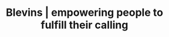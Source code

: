 ---
title: "Blevins | empowering people to fulfill their calling"
image: /img/home-jumbotron.jpg
banner:
    heading: The Blevins Family
    text: "Empowering people<br>to fulfill their calling."
section_1:
    heading: Blevins Ministry Video
    text: "We hope you enjoy this video we made that gives you a quick overview<br>of our work and lives here with YWAM in Colorado Springs, CO."
section_2:
    spotlight1:
        heading: About Us
        image: img/about-us.png
        text: "We, Rodney and Jolanda Blevins, have been missionaries with YWAM since 1997. Through various missions and ministry trips throughout the years, we have impacted people in 16 different countries spanning five continents! Now serving with YWAM Y360 in Colorado Springs."
    spotlight2:
        heading: Who is YWAM?
        image: img/who-is-ywam.png
        text: "Youth With A Mission (YWAM) encompasses thousands of people and hundreds of ministries in almost every country of the world. In every case, our passion is to know God and to make Him known. We are a mixture of people from all over the world, from over 130 countries including places like Indonesia, Nepal and Mozambique."
    spotlight3: 
        heading: What is Y360?
        image: img/what-is-y360.png
        text: "Y360 is a community of creative communicators and developers passionate about people, cultures and positive change. Our 360-degree focus is broad, holistic and inclusive, whether it is working with immigrants in our own community of Colorado Springs, or partnering on initiatives with colleagues around the world."
---